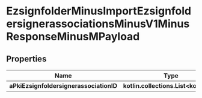 
# EzsignfolderMinusImportEzsignfoldersignerassociationsMinusV1MinusResponseMinusMPayload

## Properties
Name | Type | Description | Notes
------------ | ------------- | ------------- | -------------
**aPkiEzsignfoldersignerassociationID** | **kotlin.collections.List&lt;kotlin.Int&gt;** |  | 



